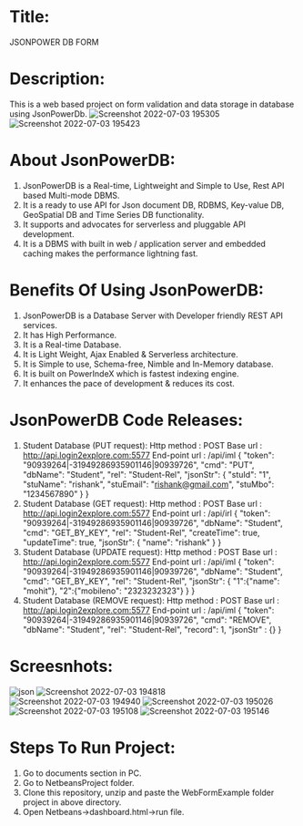 # Title:
JSONPOWER DB FORM
# Description:
This is a web based project on form validation and data storage in database using JsonPowerDb.
![Screenshot 2022-07-03 195305](https://user-images.githubusercontent.com/76483737/177044072-26731c09-9d45-49a9-8591-2bddfca56afc.png)
![Screenshot 2022-07-03 195423](https://user-images.githubusercontent.com/76483737/177044106-682cc28c-2bf8-425e-8f40-96c551f225ed.png)
# About JsonPowerDB:
1) JsonPowerDB is a Real-time, Lightweight and Simple to Use, Rest API based Multi-mode DBMS. 
2) It is a ready to use API for Json document DB, RDBMS, Key-value DB, GeoSpatial DB and Time Series DB functionality.
3) It supports and advocates for serverless and pluggable API development.
4) It is a DBMS with built in web / application server and embedded caching makes the performance lightning fast.
# Benefits Of Using JsonPowerDB:
1) JsonPowerDB is a Database Server with Developer friendly REST API services.
2) It has High Performance.
3) It is a Real-time Database.
4) It is Light Weight, Ajax Enabled & Serverless architecture.
5) It is Simple to use, Schema-free, Nimble and In-Memory database.
6) It is built on PowerIndeX which is fastest indexing engine.
7) It enhances the pace of development & reduces its cost. 
# JsonPowerDB Code Releases:
1) Student Database (PUT request):
Http method : POST
Base url : http://api.login2explore.com:5577
End-point url : /api/iml
{
    "token": "90939264|-31949286935901146|90939726",
    "cmd": "PUT",
    "dbName": "Student",
    "rel": "Student-Rel",
    "jsonStr": {
        "stuId": "1",
        "stuName": "rishank",
        "stuEmail": "rishank@gmail.com",
        "stuMbo": "1234567890"
    }
}
2) Student Database (GET request):
Http method : POST
Base url : http://api.login2explore.com:5577
End-point url : /api/irl
{
    "token": "90939264|-31949286935901146|90939726",
    "dbName": "Student",
    "cmd": "GET_BY_KEY",
    "rel": "Student-Rel",
    "createTime": true,
    "updateTime": true,
    "jsonStr": {
        "name": "rishank"
    }
}
3) Student Database (UPDATE request):
Http method : POST
Base url : http://api.login2explore.com:5577
End-point url : /api/iml
{
    "token": "90939264|-31949286935901146|90939726",
    "dbName": "Student",
    "cmd": "GET_BY_KEY",
    "rel": "Student-Rel",
    "jsonStr": {
      "1":{"name": "mohit"},
      "2":{"mobileno": "2323232323"}
    }
}
4) Student Database (REMOVE request):
Http method : POST
Base url : http://api.login2explore.com:5577
End-point url : /api/iml
{
    "token": "90939264|-31949286935901146|90939726",
    "cmd": "REMOVE",
    "dbName": "Student",
    "rel": "Student-Rel",
    "record": 1,
    "jsonStr" : {}
}
# Screesnhots:
![json](https://user-images.githubusercontent.com/76483737/177031000-e1cb8493-ffd3-411a-ae3a-c95400a985b4.png)
![Screenshot 2022-07-03 194818](https://user-images.githubusercontent.com/76483737/177043893-aec4fdff-c794-4705-bc98-d8b23b84a134.png)
![Screenshot 2022-07-03 194940](https://user-images.githubusercontent.com/76483737/177043926-d787c199-d0ce-4b94-893f-ff6375f32860.png)
![Screenshot 2022-07-03 195026](https://user-images.githubusercontent.com/76483737/177043954-d9841ef4-adb2-47a1-91e2-31e2a241f24e.png)
![Screenshot 2022-07-03 195108](https://user-images.githubusercontent.com/76483737/177043988-af171014-e951-46bf-a0d3-c2c116d3ae35.png)
![Screenshot 2022-07-03 195146](https://user-images.githubusercontent.com/76483737/177044016-6a074cc7-493f-436d-b527-77ec58610768.png)
# Steps To Run Project:
1) Go to documents section in PC.
2) Go to NetbeansProject folder.
3) Clone this repository, unzip and paste the WebFormExample folder project in above directory.
4) Open Netbeans->dashboard.html->run file.



